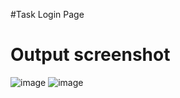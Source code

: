 #Task Login Page
# Output screenshot
![image](https://github.com/deena-d/Intern-Web-Developer/assets/107647091/7c73c62c-18a8-4cea-9c77-440551f56a6f)
![image](https://github.com/deena-d/Intern-Web-Developer/assets/107647091/8a0afad7-29ae-4966-a545-316657906f47)
